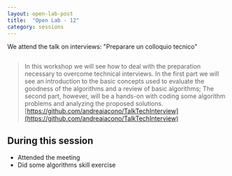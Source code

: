 ```yaml
---
layout: open-lab-post
title:  "Open Lab - 12"
category: sessions
---
```

We attend the talk on interviews: "Preparare un colloquio tecnico"

<span class="image right"><img src="{{ site.baseurl }}/images/128px-Mad_scientist_transparent_background.svg.png" alt=""></span>

> In this workshop we will see how to deal with the preparation necessary to overcome technical interviews. In the first part we will see an introduction to the basic concepts used to evaluate the goodness of the algorithms and a review of basic algorithms; The second part, however, will be a hands-on with coding some algorithm problems and analyzing the proposed solutions.
[https://github.com/andreaiacono/TalkTechInterview](https://github.com/andreaiacono/TalkTechInterview)

## During this session
* Attended the meeting
* Did some algorithms skill exercise